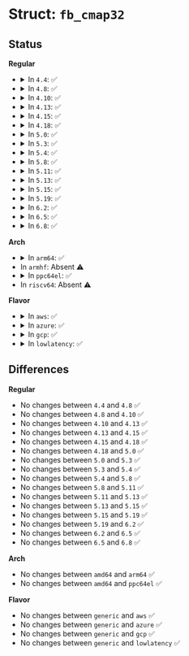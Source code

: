 # Struct: <code>fb_cmap32</code>

## Status
<b>Regular</b>
<ul>
<li>
<details>
<summary>In <code>4.4</code>: ✅</summary>

```c
struct fb_cmap32 {
    u32 start;
    u32 len;
    compat_caddr_t red;
    compat_caddr_t green;
    compat_caddr_t blue;
    compat_caddr_t transp;
};
```
</details>
</li>
<li>
<details>
<summary>In <code>4.8</code>: ✅</summary>

```c
struct fb_cmap32 {
    u32 start;
    u32 len;
    compat_caddr_t red;
    compat_caddr_t green;
    compat_caddr_t blue;
    compat_caddr_t transp;
};
```
</details>
</li>
<li>
<details>
<summary>In <code>4.10</code>: ✅</summary>

```c
struct fb_cmap32 {
    u32 start;
    u32 len;
    compat_caddr_t red;
    compat_caddr_t green;
    compat_caddr_t blue;
    compat_caddr_t transp;
};
```
</details>
</li>
<li>
<details>
<summary>In <code>4.13</code>: ✅</summary>

```c
struct fb_cmap32 {
    u32 start;
    u32 len;
    compat_caddr_t red;
    compat_caddr_t green;
    compat_caddr_t blue;
    compat_caddr_t transp;
};
```
</details>
</li>
<li>
<details>
<summary>In <code>4.15</code>: ✅</summary>

```c
struct fb_cmap32 {
    u32 start;
    u32 len;
    compat_caddr_t red;
    compat_caddr_t green;
    compat_caddr_t blue;
    compat_caddr_t transp;
};
```
</details>
</li>
<li>
<details>
<summary>In <code>4.18</code>: ✅</summary>

```c
struct fb_cmap32 {
    u32 start;
    u32 len;
    compat_caddr_t red;
    compat_caddr_t green;
    compat_caddr_t blue;
    compat_caddr_t transp;
};
```
</details>
</li>
<li>
<details>
<summary>In <code>5.0</code>: ✅</summary>

```c
struct fb_cmap32 {
    u32 start;
    u32 len;
    compat_caddr_t red;
    compat_caddr_t green;
    compat_caddr_t blue;
    compat_caddr_t transp;
};
```
</details>
</li>
<li>
<details>
<summary>In <code>5.3</code>: ✅</summary>

```c
struct fb_cmap32 {
    u32 start;
    u32 len;
    compat_caddr_t red;
    compat_caddr_t green;
    compat_caddr_t blue;
    compat_caddr_t transp;
};
```
</details>
</li>
<li>
<details>
<summary>In <code>5.4</code>: ✅</summary>

```c
struct fb_cmap32 {
    u32 start;
    u32 len;
    compat_caddr_t red;
    compat_caddr_t green;
    compat_caddr_t blue;
    compat_caddr_t transp;
};
```
</details>
</li>
<li>
<details>
<summary>In <code>5.8</code>: ✅</summary>

```c
struct fb_cmap32 {
    u32 start;
    u32 len;
    compat_caddr_t red;
    compat_caddr_t green;
    compat_caddr_t blue;
    compat_caddr_t transp;
};
```
</details>
</li>
<li>
<details>
<summary>In <code>5.11</code>: ✅</summary>

```c
struct fb_cmap32 {
    u32 start;
    u32 len;
    compat_caddr_t red;
    compat_caddr_t green;
    compat_caddr_t blue;
    compat_caddr_t transp;
};
```
</details>
</li>
<li>
<details>
<summary>In <code>5.13</code>: ✅</summary>

```c
struct fb_cmap32 {
    u32 start;
    u32 len;
    compat_caddr_t red;
    compat_caddr_t green;
    compat_caddr_t blue;
    compat_caddr_t transp;
};
```
</details>
</li>
<li>
<details>
<summary>In <code>5.15</code>: ✅</summary>

```c
struct fb_cmap32 {
    u32 start;
    u32 len;
    compat_caddr_t red;
    compat_caddr_t green;
    compat_caddr_t blue;
    compat_caddr_t transp;
};
```
</details>
</li>
<li>
<details>
<summary>In <code>5.19</code>: ✅</summary>

```c
struct fb_cmap32 {
    u32 start;
    u32 len;
    compat_caddr_t red;
    compat_caddr_t green;
    compat_caddr_t blue;
    compat_caddr_t transp;
};
```
</details>
</li>
<li>
<details>
<summary>In <code>6.2</code>: ✅</summary>

```c
struct fb_cmap32 {
    u32 start;
    u32 len;
    compat_caddr_t red;
    compat_caddr_t green;
    compat_caddr_t blue;
    compat_caddr_t transp;
};
```
</details>
</li>
<li>
<details>
<summary>In <code>6.5</code>: ✅</summary>

```c
struct fb_cmap32 {
    u32 start;
    u32 len;
    compat_caddr_t red;
    compat_caddr_t green;
    compat_caddr_t blue;
    compat_caddr_t transp;
};
```
</details>
</li>
<li>
<details>
<summary>In <code>6.8</code>: ✅</summary>

```c
struct fb_cmap32 {
    u32 start;
    u32 len;
    compat_caddr_t red;
    compat_caddr_t green;
    compat_caddr_t blue;
    compat_caddr_t transp;
};
```
</details>
</li>
</ul>
<b>Arch</b>
<ul>
<li>
<details>
<summary>In <code>arm64</code>: ✅</summary>

```c
struct fb_cmap32 {
    u32 start;
    u32 len;
    compat_caddr_t red;
    compat_caddr_t green;
    compat_caddr_t blue;
    compat_caddr_t transp;
};
```
</details>
</li>
<li>
In <code>armhf</code>: Absent ⚠️
</li>
<li>
<details>
<summary>In <code>ppc64el</code>: ✅</summary>

```c
struct fb_cmap32 {
    u32 start;
    u32 len;
    compat_caddr_t red;
    compat_caddr_t green;
    compat_caddr_t blue;
    compat_caddr_t transp;
};
```
</details>
</li>
<li>
In <code>riscv64</code>: Absent ⚠️
</li>
</ul>
<b>Flavor</b>
<ul>
<li>
<details>
<summary>In <code>aws</code>: ✅</summary>

```c
struct fb_cmap32 {
    u32 start;
    u32 len;
    compat_caddr_t red;
    compat_caddr_t green;
    compat_caddr_t blue;
    compat_caddr_t transp;
};
```
</details>
</li>
<li>
<details>
<summary>In <code>azure</code>: ✅</summary>

```c
struct fb_cmap32 {
    u32 start;
    u32 len;
    compat_caddr_t red;
    compat_caddr_t green;
    compat_caddr_t blue;
    compat_caddr_t transp;
};
```
</details>
</li>
<li>
<details>
<summary>In <code>gcp</code>: ✅</summary>

```c
struct fb_cmap32 {
    u32 start;
    u32 len;
    compat_caddr_t red;
    compat_caddr_t green;
    compat_caddr_t blue;
    compat_caddr_t transp;
};
```
</details>
</li>
<li>
<details>
<summary>In <code>lowlatency</code>: ✅</summary>

```c
struct fb_cmap32 {
    u32 start;
    u32 len;
    compat_caddr_t red;
    compat_caddr_t green;
    compat_caddr_t blue;
    compat_caddr_t transp;
};
```
</details>
</li>
</ul>

## Differences
<b>Regular</b>
<ul>
<li>
No changes between <code>4.4</code> and <code>4.8</code> ✅
</li>
<li>
No changes between <code>4.8</code> and <code>4.10</code> ✅
</li>
<li>
No changes between <code>4.10</code> and <code>4.13</code> ✅
</li>
<li>
No changes between <code>4.13</code> and <code>4.15</code> ✅
</li>
<li>
No changes between <code>4.15</code> and <code>4.18</code> ✅
</li>
<li>
No changes between <code>4.18</code> and <code>5.0</code> ✅
</li>
<li>
No changes between <code>5.0</code> and <code>5.3</code> ✅
</li>
<li>
No changes between <code>5.3</code> and <code>5.4</code> ✅
</li>
<li>
No changes between <code>5.4</code> and <code>5.8</code> ✅
</li>
<li>
No changes between <code>5.8</code> and <code>5.11</code> ✅
</li>
<li>
No changes between <code>5.11</code> and <code>5.13</code> ✅
</li>
<li>
No changes between <code>5.13</code> and <code>5.15</code> ✅
</li>
<li>
No changes between <code>5.15</code> and <code>5.19</code> ✅
</li>
<li>
No changes between <code>5.19</code> and <code>6.2</code> ✅
</li>
<li>
No changes between <code>6.2</code> and <code>6.5</code> ✅
</li>
<li>
No changes between <code>6.5</code> and <code>6.8</code> ✅
</li>
</ul>
<b>Arch</b>
<ul>
<li>
No changes between <code>amd64</code> and <code>arm64</code> ✅
</li>
<li>
No changes between <code>amd64</code> and <code>ppc64el</code> ✅
</li>
</ul>
<b>Flavor</b>
<ul>
<li>
No changes between <code>generic</code> and <code>aws</code> ✅
</li>
<li>
No changes between <code>generic</code> and <code>azure</code> ✅
</li>
<li>
No changes between <code>generic</code> and <code>gcp</code> ✅
</li>
<li>
No changes between <code>generic</code> and <code>lowlatency</code> ✅
</li>
</ul>
